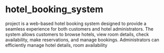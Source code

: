 # hotel_booking_system
project is a web-based hotel booking system designed to provide a seamless experience for both customers and hotel administrators. The system allows customers to browse hotels, view room details, check availability, make reservations, and manage bookings. Administrators can efficiently manage hotel details, room availability
